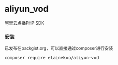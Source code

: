 # aliyun_vod
阿里云点播PHP SDK

### 安装
已发布在packgist.org，可以直接通过composer进行安装
<pre>composer require elainekoo/aliyun-vod</pre>
